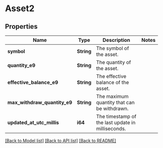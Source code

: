 # Asset2

## Properties

Name | Type | Description | Notes
------------ | ------------- | ------------- | -------------
**symbol** | **String** | The symbol of the asset. | 
**quantity_e9** | **String** | The quantity of the asset. | 
**effective_balance_e9** | **String** | The effective balance of the asset. | 
**max_withdraw_quantity_e9** | **String** | The maximum quantity that can be withdrawn. | 
**updated_at_utc_millis** | **i64** | The timestamp of the last update in milliseconds. | 

[[Back to Model list]](../README.md#documentation-for-models) [[Back to API list]](../README.md#documentation-for-api-endpoints) [[Back to README]](../README.md)


